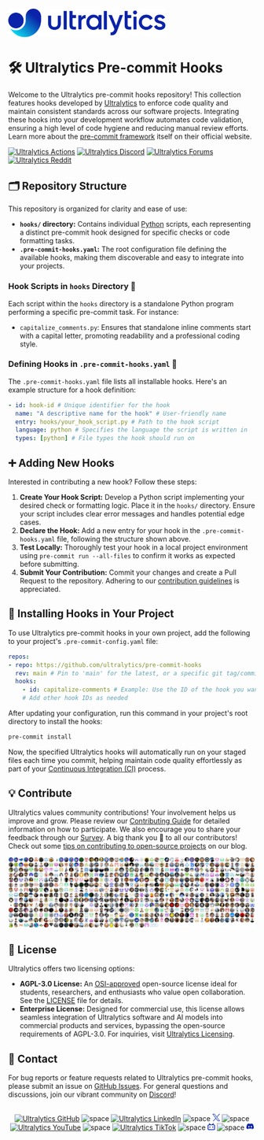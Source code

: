 <a href="https://www.ultralytics.com/"><img src="https://raw.githubusercontent.com/ultralytics/assets/main/logo/Ultralytics_Logotype_Original.svg" width="320" alt="Ultralytics logo"></a>

# 🛠️ Ultralytics Pre-commit Hooks

Welcome to the Ultralytics pre-commit hooks repository! This collection features hooks developed by [Ultralytics](https://www.ultralytics.com/) to enforce code quality and maintain consistent standards across our software projects. Integrating these hooks into your development workflow automates code validation, ensuring a high level of code hygiene and reducing manual review efforts. Learn more about the [pre-commit framework](https://pre-commit.com/) itself on their official website.

[![Ultralytics Actions](https://github.com/ultralytics/pre-commit/actions/workflows/format.yml/badge.svg)](https://github.com/ultralytics/pre-commit/actions/workflows/format.yml)
[![Ultralytics Discord](https://img.shields.io/discord/1089800235347353640?logo=discord&logoColor=white&label=Discord&color=blue)](https://discord.com/invite/ultralytics)
[![Ultralytics Forums](https://img.shields.io/discourse/users?server=https%3A%2F%2Fcommunity.ultralytics.com&logo=discourse&label=Forums&color=blue)](https://community.ultralytics.com/)
[![Ultralytics Reddit](https://img.shields.io/reddit/subreddit-subscribers/ultralytics?style=flat&logo=reddit&logoColor=white&label=Reddit&color=blue)](https://reddit.com/r/ultralytics)

## 🗂️ Repository Structure

This repository is organized for clarity and ease of use:

-   **`hooks/` directory:** Contains individual [Python](https://www.python.org/) scripts, each representing a distinct pre-commit hook designed for specific checks or code formatting tasks.
-   **`.pre-commit-hooks.yaml`:** The root configuration file defining the available hooks, making them discoverable and easy to integrate into your projects.

### Hook Scripts in `hooks` Directory 📂

Each script within the `hooks` directory is a standalone Python program performing a specific pre-commit task. For instance:

-   `capitalize_comments.py`: Ensures that standalone inline comments start with a capital letter, promoting readability and a professional coding style.

### Defining Hooks in `.pre-commit-hooks.yaml` 📘

The `.pre-commit-hooks.yaml` file lists all installable hooks. Here's an example structure for a hook definition:

```yaml
- id: hook-id # Unique identifier for the hook
  name: "A descriptive name for the hook" # User-friendly name
  entry: hooks/your_hook_script.py # Path to the hook script
  language: python # Specifies the language the script is written in
  types: [python] # File types the hook should run on
```

## ➕ Adding New Hooks

Interested in contributing a new hook? Follow these steps:

1.  **Create Your Hook Script:** Develop a Python script implementing your desired check or formatting logic. Place it in the `hooks/` directory. Ensure your script includes clear error messages and handles potential edge cases.
2.  **Declare the Hook:** Add a new entry for your hook in the `.pre-commit-hooks.yaml` file, following the structure shown above.
3.  **Test Locally:** Thoroughly test your hook in a local project environment using `pre-commit run --all-files` to confirm it works as expected before submitting.
4.  **Submit Your Contribution:** Commit your changes and create a Pull Request to the repository. Adhering to our [contribution guidelines](https://docs.ultralytics.com/help/contributing/) is appreciated.

## 🔧 Installing Hooks in Your Project

To use Ultralytics pre-commit hooks in your own project, add the following to your project's `.pre-commit-config.yaml` file:

```yaml
repos:
- repo: https://github.com/ultralytics/pre-commit-hooks
  rev: main # Pin to 'main' for the latest, or a specific git tag/commit SHA for stability
  hooks:
    - id: capitalize-comments # Example: Use the ID of the hook you want to include
    # Add other hook IDs as needed
```

After updating your configuration, run this command in your project's root directory to install the hooks:

```bash
pre-commit install
```

Now, the specified Ultralytics hooks will automatically run on your staged files each time you commit, helping maintain code quality effortlessly as part of your [Continuous Integration (CI)](https://www.ultralytics.com/glossary/continuous-integration-ci) process.

## 💡 Contribute

Ultralytics values community contributions! Your involvement helps us improve and grow. Please review our [Contributing Guide](https://docs.ultralytics.com/help/contributing/) for detailed information on how to participate. We also encourage you to share your feedback through our [Survey](https://www.ultralytics.com/survey?utm_source=github&utm_medium=social&utm_campaign=Survey). A big thank you 🙏 to all our contributors! Check out some [tips on contributing to open-source projects](https://www.ultralytics.com/blog/tips-to-start-contributing-to-ultralytics-open-source-projects) on our blog.

[![Ultralytics open-source contributors](https://raw.githubusercontent.com/ultralytics/assets/main/im/image-contributors.png)](https://github.com/ultralytics/ultralytics/graphs/contributors)

## 📄 License

Ultralytics offers two licensing options:

-   **AGPL-3.0 License:** An [OSI-approved](https://opensource.org/license/agpl-v3) open-source license ideal for students, researchers, and enthusiasts who value open collaboration. See the [LICENSE](https://github.com/ultralytics/ultralytics/blob/main/LICENSE) file for details.
-   **Enterprise License:** Designed for commercial use, this license allows seamless integration of Ultralytics software and AI models into commercial products and services, bypassing the open-source requirements of AGPL-3.0. For inquiries, visit [Ultralytics Licensing](https://www.ultralytics.com/license).

## 📮 Contact

For bug reports or feature requests related to Ultralytics pre-commit hooks, please submit an issue on [GitHub Issues](https://github.com/ultralytics/pre-commit/issues). For general questions and discussions, join our vibrant community on [Discord](https://discord.com/invite/ultralytics)!

<br>
<div align="center">
  <a href="https://github.com/ultralytics"><img src="https://github.com/ultralytics/assets/raw/main/social/logo-social-github.png" width="3%" alt="Ultralytics GitHub"></a>
  <img src="https://github.com/ultralytics/assets/raw/main/social/logo-transparent.png" width="3%" alt="space">
  <a href="https://www.linkedin.com/company/ultralytics/"><img src="https://github.com/ultralytics/assets/raw/main/social/logo-social-linkedin.png" width="3%" alt="Ultralytics LinkedIn"></a>
  <img src="https://github.com/ultralytics/assets/raw/main/social/logo-transparent.png" width="3%" alt="space">
  <a href="https://twitter.com/ultralytics"><img src="https://github.com/ultralytics/assets/raw/main/social/logo-social-twitter.png" width="3%" alt="Ultralytics Twitter"></a>
  <img src="https://github.com/ultralytics/assets/raw/main/social/logo-transparent.png" width="3%" alt="space">
  <a href="https://youtube.com/ultralytics"><img src="https://github.com/ultralytics/assets/raw/main/social/logo-social-youtube.png" width="3%" alt="Ultralytics YouTube"></a>
  <img src="https://github.com/ultralytics/assets/raw/main/social/logo-transparent.png" width="3%" alt="space">
  <a href="https://www.tiktok.com/@ultralytics"><img src="https://github.com/ultralytics/assets/raw/main/social/logo-social-tiktok.png" width="3%" alt="Ultralytics TikTok"></a>
  <img src="https://github.com/ultralytics/assets/raw/main/social/logo-transparent.png" width="3%" alt="space">
  <a href="https://ultralytics.com/bilibili"><img src="https://github.com/ultralytics/assets/raw/main/social/logo-social-bilibili.png" width="3%" alt="Ultralytics BiliBili"></a>
  <img src="https://github.com/ultralytics/assets/raw/main/social/logo-transparent.png" width="3%" alt="space">
  <a href="https://discord.com/invite/ultralytics"><img src="https://github.com/ultralytics/assets/raw/main/social/logo-social-discord.png" width="3%" alt="Ultralytics Discord"></a>
</div>
